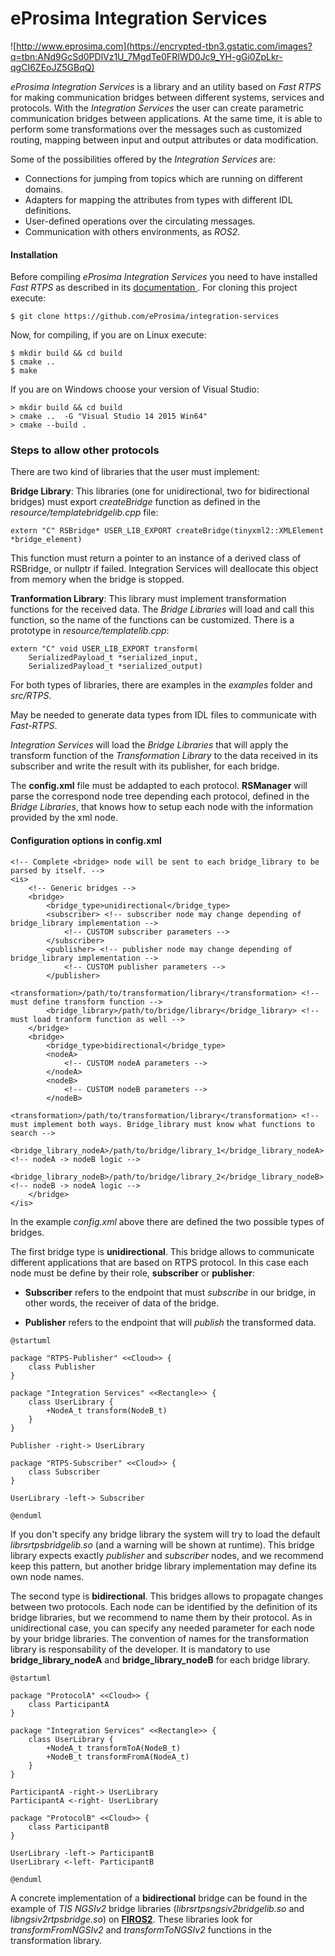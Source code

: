 # eProsima Integration Services
![http://www.eprosima.com](https://encrypted-tbn3.gstatic.com/images?q=tbn:ANd9GcSd0PDlVz1U_7MgdTe0FRIWD0Jc9_YH-gGi0ZpLkr-qgCI6ZEoJZ5GBqQ)
<!-- ![eProsima](/home/luisgp/Documentos/doc-generada/eProsima.png) -->

*eProsima Integration Services* is a library and an utility based on *Fast RTPS* for making communication bridges between different systems, services and protocols. With the *Integration Services* the user can create parametric communication bridges between applications. At the same time, it is able to perform some transformations over the messages such as customized routing, mapping between input and output attributes or data modification.

Some of the possibilities offered by the *Integration Services* are:

-   Connections for jumping from topics which are running on different domains.
-   Adapters for mapping the attributes from types with different IDL definitions.
-   User-defined operations over the circulating messages.
-   Communication with others environments, as *ROS2*.


#### Installation


Before compiling *eProsima Integration Services* you need to have installed *Fast RTPS* as described in its [documentation ](http://eprosima-fast-rtps.readthedocs.io/en/latest/binaries.html>). For cloning this project execute:


    $ git clone https://github.com/eProsima/integration-services

Now, for compiling, if you are on Linux execute:

    $ mkdir build && cd build
    $ cmake ..
    $ make

If you are on Windows choose your version of Visual Studio:

    > mkdir build && cd build
    > cmake ..  -G "Visual Studio 14 2015 Win64"
    > cmake --build .

### Steps to allow other protocols

There are two kind of libraries that the user must implement:

**Bridge Library**: This libraries (one for unidirectional, two for bidirectional bridges) must export *createBridge* function as defined in the *resource/templatebridgelib.cpp* file:

	extern "C" RSBridge* USER_LIB_EXPORT createBridge(tinyxml2::XMLElement *bridge_element)
	
This function must return a pointer to an instance of a derived class of RSBridge, or nullptr if failed. 
Integration Services will deallocate this object from memory when the bridge is stopped.

**Tranformation Library**: This library must implement transformation functions for the received data.
The *Bridge Libraries* will load and call this function, so the name of the functions can be customized.
There is a prototype in *resource/templatelib.cpp*:

	extern "C" void USER_LIB_EXPORT transform(
		SerializedPayload_t *serialized_input, 
		SerializedPayload_t *serialized_output)

For both types of libraries, there are examples in the *examples* folder and *src/RTPS*.

May be needed to generate data types from IDL files to communicate with *Fast-RTPS*.

*Integration Services* will load the *Bridge Libraries* that will apply the transform function of the *Transformation Library* to the data received in its subscriber and write the result with its publisher, for each bridge.

The **config.xml** file must be addapted to each protocol. **RSManager** will parse the correspond node tree depending each protocol, defined in the *Bridge Libraries*, that knows how to setup each node with the information provided by the xml node.

#### Configuration options in **config.xml**

	<!-- Complete <bridge> node will be sent to each bridge_library to be parsed by itself. -->
	<is>
		<!-- Generic bridges -->
		<bridge>
			<bridge_type>unidirectional</bridge_type>
			<subscriber> <!-- subscriber node may change depending of bridge_library implementation -->
				<!-- CUSTOM subscriber parameters -->
			</subscriber>
			<publisher> <!-- publisher node may change depending of bridge_library implementation -->
				<!-- CUSTOM publisher parameters -->
			</publisher>
			<transformation>/path/to/transformation/library</transformation> <!-- must define transform function -->
			<bridge_library>/path/to/bridge/library</bridge_library> <!-- must load tranform function as well -->
		</bridge>
		<bridge>
			<bridge_type>bidirectional</bridge_type>
			<nodeA>
				<!-- CUSTOM nodeA parameters -->
			</nodeA>
			<nodeB>
				<!-- CUSTOM nodeB parameters -->
			</nodeB>
			<transformation>/path/to/transformation/library</transformation> <!-- must implement both ways. Bridge_library must know what functions to search -->
			<bridge_library_nodeA>/path/to/bridge/library_1</bridge_library_nodeA> <!-- nodeA -> nodeB logic -->
			<bridge_library_nodeB>/path/to/bridge/library_2</bridge_library_nodeB> <!-- nodeB -> nodeA logic -->
		</bridge>
	</is>

In the example *config.xml* above there are defined the two possible types of bridges.

The first bridge type is **unidirectional**. This bridge allows to communicate different applications that are based on RTPS protocol. In this case each node must be define by their role, **subscriber** or **publisher**:

- **Subscriber** refers to the endpoint that must *subscribe* in our bridge, in other words, the receiver of data of the bridge.

- **Publisher** refers to the endpoint that will *publish* the transformed data.


```plantuml
@startuml

package "RTPS-Publisher" <<Cloud>> {
    class Publisher
}

package "Integration Services" <<Rectangle>> {
    class UserLibrary {
        +NodeA_t transform(NodeB_t)
    }
}

Publisher -right-> UserLibrary

package "RTPS-Subscriber" <<Cloud>> {
    class Subscriber
}

UserLibrary -left-> Subscriber

@enduml
```

If you don't specify any bridge library the system will try to load the default *librsrtpsbridgelib.so* (and a warning will be shown at runtime).
This bridge library expects exactly *publisher* and *subscriber* nodes, and we recommend keep this pattern, but another bridge library implementation may define its own node names.

The second type is **bidirectional**. This bridges allows to propagate changes between two protocols. Each node can be identified by the definition of its bridge libraries, but we recommend to name them by their protocol.
As in unidirectional case, you can specify any needed parameter for each node by your bridge libraries. The convention of names for the transformation library is responsability of the developer.
It is mandatory to use **bridge_library_nodeA** and **bridge_library_nodeB** for each bridge library.

```plantuml
@startuml

package "ProtocolA" <<Cloud>> {
    class ParticipantA
}

package "Integration Services" <<Rectangle>> {
    class UserLibrary {
        +NodeA_t transformToA(NodeB_t)
        +NodeB_t transformFromA(NodeA_t)
    }
}

ParticipantA -right-> UserLibrary
ParticipantA <-right- UserLibrary

package "ProtocolB" <<Cloud>> {
    class ParticipantB
}

UserLibrary -left-> ParticipantB
UserLibrary <-left- ParticipantB

@enduml
```

A concrete implementation of a **bidirectional** bridge can be found in the example of *TIS NGSIv2* bridge libraries (*librsrtpsngsiv2bridgelib.so* and *libngsiv2rtpsbridge.so*) on [**FIROS2**](https://github.com/eProsima/firos2).
These libraries look for *transformFromNGSIv2* and *transformToNGSIv2* functions in the transformation library.